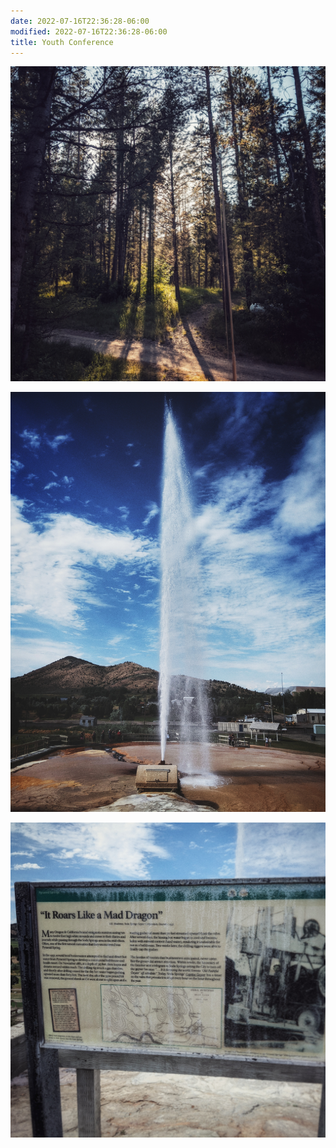 ```yaml
---
date: 2022-07-16T22:36:28-06:00
modified: 2022-07-16T22:36:28-06:00
title: Youth Conference
---
```


![Image](../../static/images/microblog/a46e34e7c5b6baad98805e28c3d84586.jpg) 

![Image](../../static/images/microblog/6250ed12e48030c5ae07bf48d44460cc.jpg) 

![Image](../../static/images/microblog/b175102032f4ba0614fc7b229cbbe25b.jpg)
